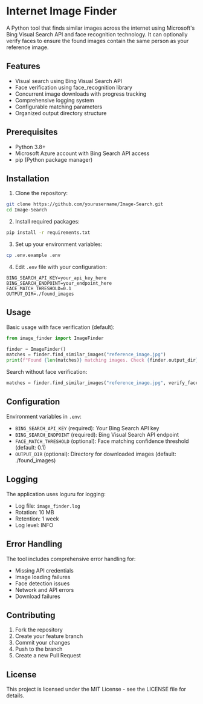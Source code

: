 # Internet Image Finder

A Python tool that finds similar images across the internet using Microsoft's Bing Visual Search API and face recognition technology. It can optionally verify faces to ensure the found images contain the same person as your reference image.

## Features

- Visual search using Bing Visual Search API
- Face verification using face_recognition library
- Concurrent image downloads with progress tracking
- Comprehensive logging system
- Configurable matching parameters
- Organized output directory structure

## Prerequisites

- Python 3.8+
- Microsoft Azure account with Bing Search API access
- pip (Python package manager)

## Installation

1. Clone the repository:
```bash
git clone https://github.com/yourusername/Image-Search.git
cd Image-Search
```

2. Install required packages:
```bash
pip install -r requirements.txt
```

3. Set up your environment variables:
```bash
cp .env.example .env
```

4. Edit `.env` file with your configuration:
```
BING_SEARCH_API_KEY=your_api_key_here
BING_SEARCH_ENDPOINT=your_endpoint_here
FACE_MATCH_THRESHOLD=0.1
OUTPUT_DIR=./found_images
```

## Usage

Basic usage with face verification (default):
```python
from image_finder import ImageFinder

finder = ImageFinder()
matches = finder.find_similar_images("reference_image.jpg")
print(f"Found {len(matches)} matching images. Check {finder.output_dir} directory.")
```

Search without face verification:
```python
matches = finder.find_similar_images("reference_image.jpg", verify_faces=False)
```

## Configuration

Environment variables in `.env`:

- `BING_SEARCH_API_KEY` (required): Your Bing Search API key
- `BING_SEARCH_ENDPOINT` (required): Bing Visual Search API endpoint
- `FACE_MATCH_THRESHOLD` (optional): Face matching confidence threshold (default: 0.1)
- `OUTPUT_DIR` (optional): Directory for downloaded images (default: ./found_images)

## Logging

The application uses loguru for logging:
- Log file: `image_finder.log`
- Rotation: 10 MB
- Retention: 1 week
- Log level: INFO

## Error Handling

The tool includes comprehensive error handling for:
- Missing API credentials
- Image loading failures
- Face detection issues
- Network and API errors
- Download failures

## Contributing

1. Fork the repository
2. Create your feature branch
3. Commit your changes
4. Push to the branch
5. Create a new Pull Request

## License

This project is licensed under the MIT License - see the LICENSE file for details.